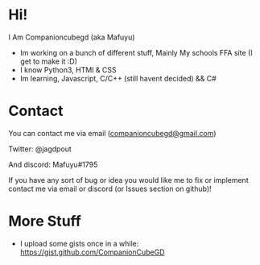 # Hi!
I Am Companioncubegd (aka Mafuyu) 

- Im working on a bunch of different stuff, Mainly My schools FFA site (I get to make it :D)
- I know Python3, HTMl & CSS
- Im learning, Javascript, C/C++ (still havent decided) && C#

# Contact
You can contact me via email (companioncubegd@gmail.com) 

Twitter: @jagdpout

And discord: Mafuyu#1795

If you have any sort of bug or idea you would like me to fix or implement contact me via email or discord (or Issues section on github)!


# More Stuff
- I upload some gists once in a while: https://gist.github.com/CompanionCubeGD

